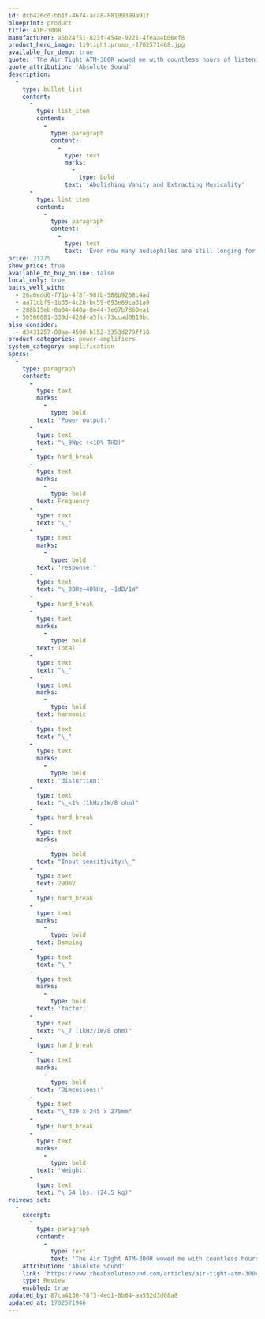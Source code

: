 ```yaml
---
id: dcb426c0-bb1f-4674-aca8-88199399a91f
blueprint: product
title: ATM-300R
manufacturer: a5b24f51-823f-454e-9221-4feaa4b06ef8
product_hero_image: 119tight.promo_-1702571468.jpg
available_for_demo: true
quote: 'The Air Tight ATM-300R wowed me with countless hours of listening pleasure. It consistently brought to life the full sonic promise of the 300B, and fully justified its reference appellation.'
quote_attribution: 'Absolute Sound'
description:
  -
    type: bullet_list
    content:
      -
        type: list_item
        content:
          -
            type: paragraph
            content:
              -
                type: text
                marks:
                  -
                    type: bold
                text: 'Abolishing Vanity and Extracting Musicality'
      -
        type: list_item
        content:
          -
            type: paragraph
            content:
              -
                type: text
                text: 'Even now many audiophiles are still longing for 300B direct-heated triode valve. We too, were captivated by the charm of this valve. Our approach is to pull out the full potential of 300B valve’s musical soundstage without any additive coloration. As a result, we could achieve a goal of timbral purity and tonal realism by means of 300B’s idiosyncrasy.'
price: 21775
show_price: true
available_to_buy_online: false
local_only: true
pairs_well_with:
  - 26a6edd0-f71b-4f8f-98fb-588b9268c4ad
  - aa71dbf9-1b35-4c2b-bc59-693e89ca31a9
  - 288b15eb-0a04-440a-8e44-7e67b7860ea1
  - 56566081-339d-428d-a5fc-73ccad0819bc
also_consider:
  - d3431257-09aa-450d-b152-3353d279ff18
product-categories: power-amplifiers
system_category: amplification
specs:
  -
    type: paragraph
    content:
      -
        type: text
        marks:
          -
            type: bold
        text: 'Power output:'
      -
        type: text
        text: "\_9Wpc (<10% THD)"
      -
        type: hard_break
      -
        type: text
        marks:
          -
            type: bold
        text: Frequency
      -
        type: text
        text: "\_"
      -
        type: text
        marks:
          -
            type: bold
        text: 'response:'
      -
        type: text
        text: "\_30Hz–40kHz, –1dB/1W"
      -
        type: hard_break
      -
        type: text
        marks:
          -
            type: bold
        text: Total
      -
        type: text
        text: "\_"
      -
        type: text
        marks:
          -
            type: bold
        text: harmonic
      -
        type: text
        text: "\_"
      -
        type: text
        marks:
          -
            type: bold
        text: 'distortion:'
      -
        type: text
        text: "\_<1% (1kHz/1W/8 ohm)"
      -
        type: hard_break
      -
        type: text
        marks:
          -
            type: bold
        text: "Input sensitivity:\_"
      -
        type: text
        text: 290mV
      -
        type: hard_break
      -
        type: text
        marks:
          -
            type: bold
        text: Damping
      -
        type: text
        text: "\_"
      -
        type: text
        marks:
          -
            type: bold
        text: 'factor:'
      -
        type: text
        text: "\_7 (1kHz/1W/8 ohm)"
      -
        type: hard_break
      -
        type: text
        marks:
          -
            type: bold
        text: 'Dimensions:'
      -
        type: text
        text: "\_430 x 245 x 275mm"
      -
        type: hard_break
      -
        type: text
        marks:
          -
            type: bold
        text: 'Weight:'
      -
        type: text
        text: "\_54 lbs. (24.5 kg)"
reivews_set:
  -
    excerpt:
      -
        type: paragraph
        content:
          -
            type: text
            text: 'The Air Tight ATM-300R wowed me with countless hours of listening pleasure. It consistently brought to life the full sonic promise of the 300B, and fully justified its reference appellation.'
    attribution: 'Absolute Sound'
    link: 'https://www.theabsolutesound.com/articles/air-tight-atm-300r-power-amplifier/'
    type: Review
    enabled: true
updated_by: 87ca4130-78f3-4ed1-8b64-aa552d3d08a8
updated_at: 1702571946
---
```

